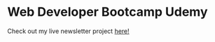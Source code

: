 # Web Developer Bootcamp Udemy 

Check out my live newsletter project <a href="rocky-eyrie-27329.herokuapp.com">here!</a>
